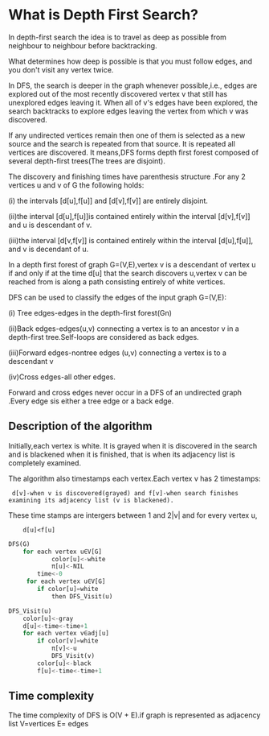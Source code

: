 # What is Depth First Search?

In depth-first search the idea is to travel as deep as possible from neighbour to neighbour before backtracking.

What determines how deep is possible is that you must follow edges, and you don't visit any vertex twice.

In DFS, the search is deeper in the graph whenever possible,i.e., edges are explored out of the most recently discovered vertex v that still has unexplored edges leaving it. When all of v's edges have been explored, the search backtracks to explore edges leaving the vertex from which v was discovered.

If any undirected vertices remain then one of them is selected as a new source and the search is repeated from that source. It is repeated all vertices are discovered. It means,DFS forms depth first forest composed of several depth-first trees(The trees are disjoint).

The discovery and finishing times have parenthesis structure .For any 2 vertices u and v of G the following holds:

(i) the intervals [d[u],f[u]] and [d[v],f[v]] are entirely disjoint.

(ii)the interval [d[u],f[u]]is contained entirely within the interval [d[v],f[v]] and u is descendant of v.

(iii)the interval [d[v,f[v]] is contained entirely within the interval [d[u],f[u]], and v is decendant of u.

In a depth first forest of graph G=(V,E),vertex v is a descendant of vertex u if and only if at the time d[u] that the search discovers u,vertex v can be reached from is along a path consisting entirely of white vertices.

DFS can be used to classify the edges of the input graph G=(V,E):

(i) Tree edges-edges in the depth-first forest(Gn)

(ii)Back edges-edges(u,v) connecting a vertex is to an ancestor v in a depth-first tree.Self-loops are considered as back edges.

(iii)Forward edges-nontree edges (u,v) connecting a vertex is to a descendant v

(iv)Cross edges-all other edges.

Forward and cross edges never occur in a DFS of an undirected graph .Every edge sis either a tree edge or a back edge.

## Description of the algorithm

Initially,each vertex is white. It is grayed when it is discovered in the search and is blackened when it is finished, that is when its adjacency list is completely examined.

The algorithm also timestamps each vertex.Each vertex v has 2 timestamps:

     d[v]-when v is discovered(grayed) and f[v]-when search finishes examining its adjacency list (v is blackened).

These time stamps are intergers between 1 and 2|v| and for every vertex u,

        d[u]<f[u]

```python
DFS(G)
    for each vertex u∈V[G]
            color[u]<-white
            π[u]<-NIL
        time<-0
     for each vertex u∈V[G]
        if color[u]=white
            then DFS_Visit(u)

DFS_Visit(u)
    color[u]<-gray
    d[u]<-time<-time+1
    for each vertex v∈adj[u]
        if color[v]=white
            π[v]<-u
            DFS_Visit(v)
        color[u]<-black
        f[u]<-time<-time+1
```

## Time complexity

The time complexity of DFS is O(V + E).if graph is represented as adjacency list
V=vertices
E= edges
